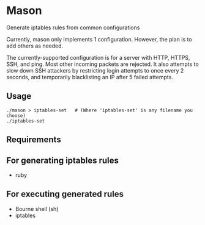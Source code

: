 Mason
=====

Generate iptables rules from common configurations

Currently, mason only implements 1 configuration.  However, the plan is
to add others as needed.

The currently-supported configuration is for a server with HTTP, HTTPS,
SSH, and ping.  Most other incoming packets are rejected.  It also
attempts to slow down SSH attackers by restricting login attempts to
once every 2 seconds, and temporarily blacklisting an IP after 5 failed
attempts.


Usage
-----

    ./mason > iptables-set   # (Where 'iptables-set' is any filename you choose)
    ./iptables-set


Requirements
------------


For generating iptables rules
-----------------------------

* ruby


For executing generated rules
-----------------------------

* Bourne shell (sh)
* iptables
